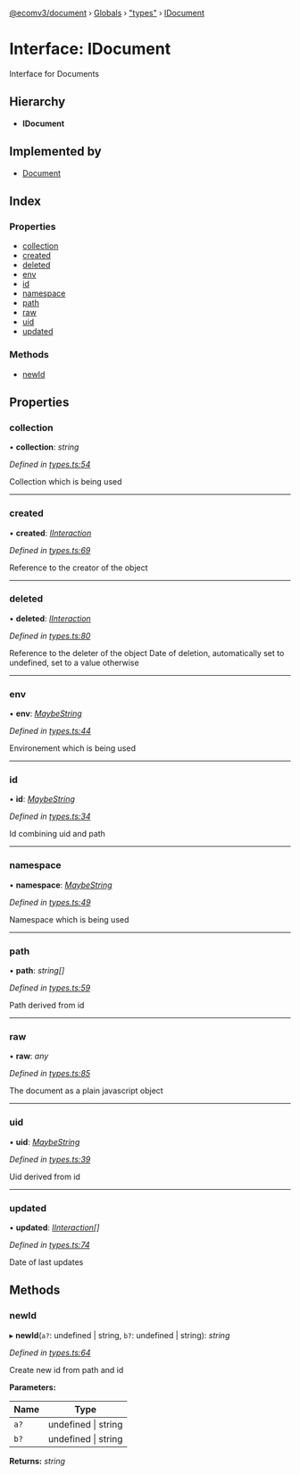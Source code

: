[@ecomv3/document](../README.md) › [Globals](../globals.md) › ["types"](../modules/_types_.md) › [IDocument](_types_.idocument.md)

# Interface: IDocument

Interface for Documents

## Hierarchy

* **IDocument**

## Implemented by

* [Document](../classes/_document_.document.md)

## Index

### Properties

* [collection](_types_.idocument.md#collection)
* [created](_types_.idocument.md#created)
* [deleted](_types_.idocument.md#deleted)
* [env](_types_.idocument.md#env)
* [id](_types_.idocument.md#id)
* [namespace](_types_.idocument.md#namespace)
* [path](_types_.idocument.md#path)
* [raw](_types_.idocument.md#raw)
* [uid](_types_.idocument.md#uid)
* [updated](_types_.idocument.md#updated)

### Methods

* [newId](_types_.idocument.md#newid)

## Properties

###  collection

• **collection**: *string*

*Defined in [types.ts:54](https://github.com/davidtai/ecom3/blob/bf442b9/packages/document/src/types.ts#L54)*

Collection which is being used

___

###  created

• **created**: *[IInteraction](_types_.iinteraction.md)*

*Defined in [types.ts:69](https://github.com/davidtai/ecom3/blob/bf442b9/packages/document/src/types.ts#L69)*

Reference to the creator of the object

___

###  deleted

• **deleted**: *[IInteraction](_types_.iinteraction.md)*

*Defined in [types.ts:80](https://github.com/davidtai/ecom3/blob/bf442b9/packages/document/src/types.ts#L80)*

Reference to the deleter of the object
Date of deletion, automatically set to undefined, set to a value otherwise

___

###  env

• **env**: *[MaybeString](../modules/_types_.md#maybestring)*

*Defined in [types.ts:44](https://github.com/davidtai/ecom3/blob/bf442b9/packages/document/src/types.ts#L44)*

Environement which is being used

___

###  id

• **id**: *[MaybeString](../modules/_types_.md#maybestring)*

*Defined in [types.ts:34](https://github.com/davidtai/ecom3/blob/bf442b9/packages/document/src/types.ts#L34)*

Id combining uid and path

___

###  namespace

• **namespace**: *[MaybeString](../modules/_types_.md#maybestring)*

*Defined in [types.ts:49](https://github.com/davidtai/ecom3/blob/bf442b9/packages/document/src/types.ts#L49)*

Namespace which is being used

___

###  path

• **path**: *string[]*

*Defined in [types.ts:59](https://github.com/davidtai/ecom3/blob/bf442b9/packages/document/src/types.ts#L59)*

Path derived from id

___

###  raw

• **raw**: *any*

*Defined in [types.ts:85](https://github.com/davidtai/ecom3/blob/bf442b9/packages/document/src/types.ts#L85)*

The document as a plain javascript object

___

###  uid

• **uid**: *[MaybeString](../modules/_types_.md#maybestring)*

*Defined in [types.ts:39](https://github.com/davidtai/ecom3/blob/bf442b9/packages/document/src/types.ts#L39)*

Uid derived from id

___

###  updated

• **updated**: *[IInteraction](_types_.iinteraction.md)[]*

*Defined in [types.ts:74](https://github.com/davidtai/ecom3/blob/bf442b9/packages/document/src/types.ts#L74)*

Date of last updates

## Methods

###  newId

▸ **newId**(`a?`: undefined | string, `b?`: undefined | string): *string*

*Defined in [types.ts:64](https://github.com/davidtai/ecom3/blob/bf442b9/packages/document/src/types.ts#L64)*

Create new id from path and id

**Parameters:**

Name | Type |
------ | ------ |
`a?` | undefined &#124; string |
`b?` | undefined &#124; string |

**Returns:** *string*
